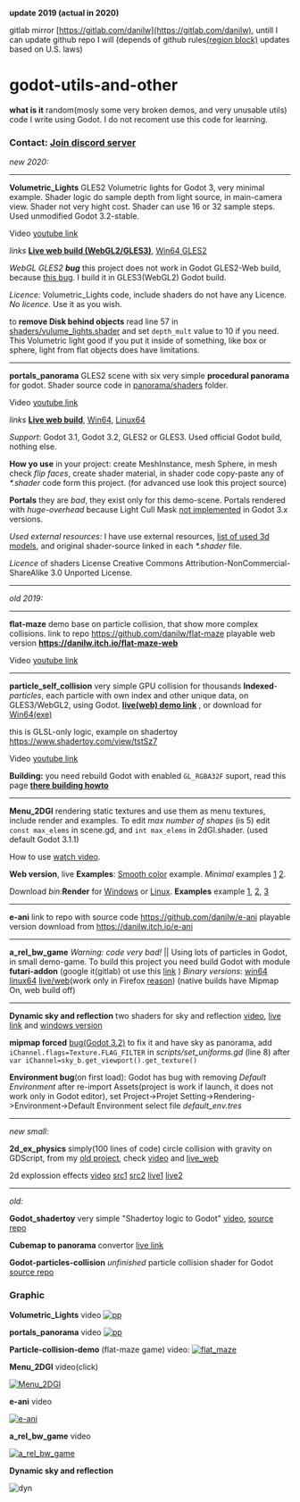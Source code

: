 **update 2019 (actual in 2020)**

gitlab mirror [https://gitlab.com/danilw](https://gitlab.com/danilw), untill I can update github repo I will (depends of github rules[(region block)](https://danilw.github.io/GLSL-howto/1.png) updates based on U.S. laws)

# godot-utils-and-other
**what is it** random(mosly some very broken demos, and very unusable utils) code I write using Godot. I do not recoment use this code for learning.

### Contact: [**Join discord server**](https://discord.gg/JKyqWgt)


*new 2020:*
___

**Volumetric_Lights** GLES2 Volumetric lights for Godot 3, very minimal example. Shader logic do sample depth from light source, in main-camera view. Shader not very hight cost. Shader can use 16 or 32 sample steps. Used unmodified Godot 3.2-stable.

Video [youtube link](https://youtu.be/alVrbpt7VpY)

*links* **[Live web build (WebGL2/GLES3)](https://danilw.github.io/godot-utils-and-other/volume_lights/web/Volumetric_Lights.html)**, [Win64 GLES2](https://danilw.github.io/godot-utils-and-other/volume_lights/volume_lights_win.zip)

*WebGL GLES2 **bug*** this project does not work in Godot GLES2-Web build, because [this bug](https://github.com/godotengine/godot/issues/36786). I build it in GLES3(WebGL2) Godot build.

*Licence:* Volumetric_Lights code, include shaders do not have any Licence. *No licence*. Use it as you wish.

to **remove Disk behind objects** read line 57 in [shaders/vulume_lights.shader](https://github.com/danilw/godot-utils-and-other/blob/master/Volumetric_Lights/shaders/vulume_lights.shader#L57) and set `depth_mult` value to 10 if you need. This Volumetric light good if you put it inside of something, like box or sphere, light from flat objects does have limitations.

___

**portals_panorama** GLES2 scene with six very simple **procedural panorama** for godot. Shader source code in [panorama/shaders](https://github.com/danilw/godot-utils-and-other/tree/master/portals_panorama/panorama/shaders) folder.

Video [youtube link](https://youtu.be/GyX0rkKkdFU)

*links* **[Live web build](https://danilw.github.io/godot-utils-and-other/portal_panorama/web/portals_panorama.html)**, [Win64](https://danilw.github.io/godot-utils-and-other/portal_panorama/portal_panorama_win.zip), [Linux64](https://danilw.github.io/godot-utils-and-other/portal_panorama/portal_panorama_linux.zip)

*Support*: Godot 3.1, Godot 3.2, GLES2 or GLES3. Used official Godot build, nothing else.

**How yo use** in your project: create MeshInstance, mesh Sphere, in mesh check *flip faces*, create shader material, in shader code copy-paste any of *\*.shader* code form this project. (for advanced use look this project source)

**Portals** they are *bad*, they exist only for this demo-scene. Portals rendered with *huge-overhead* because Light Cull Mask [not implemented](https://github.com/godotengine/godot/issues/19438) in Godot 3.x versions.

*Used external resources*: I have use external resources, [list of used 3d models](https://github.com/danilw/godot-utils-and-other/blob/master/portals_panorama/resources/using_external_resources_LINKS.md), and original shader-source linked in each *\*.shader* file.

*Licence* of shaders License Creative Commons Attribution-NonCommercial-ShareAlike 3.0 Unported License.
___

*old 2019:*
___

**flat-maze** demo base on particle collision, that show more complex collisions. link to repo https://github.com/danilw/flat-maze playable web version **https://danilw.itch.io/flat-maze-web**

Video [youtube link](https://youtu.be/HawWnuMn1mc)
___

**particle_self_collision** very simple GPU collision for thousands **Indexed**-*particles*, each particle with own index and other unique data, on GLES3/WebGL2, using Godot. [**live(web) demo link**](https://danilw.github.io/godot-utils-and-other/particle_self_collision/minimal_example/web_demo/mini_example.html) , or download for [Win64(exe)](https://danilw.github.io/godot-utils-and-other/particle_self_collision/minimal_example/particles_collision_win.zip)

this is GLSL-only logic, example on shadertoy https://www.shadertoy.com/view/tstSz7

Video [youtube link](https://youtu.be/fRu9PA4XHPQ)

**Building:** you need rebuild Godot with enabled `GL_RGBA32F` suport, read this page [**there building howto**](https://github.com/danilw/flat-maze)
___

**Menu_2DGI** rendering static textures and use them as menu textures, include render and examples.
To edit *max number of shapes* (is 5) edit `const max_elems` in scene.gd, and `int max_elems` in 2dGI.shader. (used default Godot 3.1.1)

How to use [watch video](https://youtu.be/HTuG5UOMC74).

**Web version**, live **Examples**: [Smooth color](https://danilw.github.io/godot-utils-and-other/menu_2DGI/example_3/web/example_3.html) example. *Minimal* examples [1](https://danilw.github.io/godot-utils-and-other/menu_2DGI/example_1/web/example_1_minimal.html) [2](https://danilw.github.io/godot-utils-and-other/menu_2DGI/example_2/web/example_2_text.html).

Download *bin*:**Render** for [Windows](https://danilw.github.io/godot-utils-and-other/menu_2DGI/editor/menu_2D_GI_editor_win.zip) or [Linux](https://danilw.github.io/godot-utils-and-other/menu_2DGI/editor/menu_2D_GI_editor_linux.zip). **Examples** example [1](https://danilw.github.io/godot-utils-and-other/menu_2DGI/menu2DGI_examples_bin/menu2DGI_example_1.zip), [2](https://danilw.github.io/godot-utils-and-other/menu_2DGI/menu2DGI_examples_bin/menu2DGI_example_2.zip), [3](https://danilw.github.io/godot-utils-and-other/menu_2DGI/menu2DGI_examples_bin/menu2DGI_example_3.zip)
___

**e-ani** link to repo with source code https://github.com/danilw/e-ani playable version download from https://danilw.itch.io/e-ani
___

**a_rel_bw_game** *Warning: code very bad!* || Using lots of particles in Godot, in small demo-game.
To build this project you need build Godot with module **futari-addon** (google it(gitlab) ot use this [link](https://gitlab.com/polymorphcool/futari-addon) ) *Binary versions*: [win64](https://danilw.github.io/godot-utils-and-other/a_rel_bw_game/bw_game_win64.zip) [linux64](https://danilw.github.io/godot-utils-and-other/a_rel_bw_game/bw_game_lin64.zip) [live/web](https://danilw.github.io/godot-utils-and-other/a_rel_bw_game/web/afg.html)(work only in Firefox [reason](https://github.com/godotengine/godot/issues/28573)) (native builds have Mipmap On, web build off)
___

**Dynamic sky and reflection** two shaders for sky and reflection [video](https://youtu.be/IQ-yw19xBQ8), [live link](https://danilw.github.io/godot-utils-and-other/dyn_sky_refl/web/dsr.html) and [windows version](https://danilw.github.io/godot-utils-and-other/dyn_sky_refl/bin/win.zip)

**mipmap forced** [bug(Godot 3.2)](https://github.com/godotengine/godot/issues/36718) to fix it and have sky as panorama, add `iChannel.flags=Texture.FLAG_FILTER` in *scripts/set_uniforms.gd* (line 8) after `var iChannel=sky_b.get_viewport().get_texture()`

**Environment bug**(on first load): Godot has bug with removing *Default Environment* after re-import Assets(project is work if launch, it does not work only in Godot editor), set Project->Projet Setting->Rendering->Environment->Default Environment select file *default_env.tres*
___

*new small:*

**2d_ex_physics** simply(100 lines of code) circle collision with gravity on GDScript, from my [old project](https://youtu.be/lVCIEaFEMO4), check [video](https://youtu.be/zOYQ6vljZSI) and [live_web](https://danilw.github.io/godot-utils-and-other/2d_ex_physics/web/2d_ex_physics.html)

2d explossion effects [video](https://youtu.be/h7C2-YMFn94) [src1](https://danilw.github.io/godot-utils-and-other/2d_explossions/explossion_no_bb.zip) [src2](https://danilw.github.io/godot-utils-and-other/2d_explossions/explossion_with_backbuffer_ex.zip) [live1](https://danilw.github.io/godot-utils-and-other/2d_explossions/web/no_fb_v0/explossion_with_backbuffer_ex.html) [live2](https://danilw.github.io/godot-utils-and-other/2d_explossions/web/feedback_v1/explossion_with_backbuffer_ex.html)
___

*old:*

**Godot_shadertoy** very simple "Shadertoy logic to Godot" [video](https://youtu.be/v48O7Nk_n4g), [source repo](https://github.com/danilw/GLSL-howto/tree/master/Godot_shadertoy)

**Cubemap to panorama** convertor [live link](https://danilw.github.io/GLSL-howto/cubemap_to_panorama_js/cubemap_to_panorama.html) 

**Godot-particles-collision** *unfinished* particle collision shader for Godot [source repo](https://github.com/danilw/Godot-particles-collision)



### Graphic

**Volumetric_Lights** video
[![pp](https://danilw.github.io/godot-utils-and-other/volume_lights/vl_yt.png)](https://youtu.be/alVrbpt7VpY)

**portals_panorama** video
[![pp](https://danilw.github.io/godot-utils-and-other/portal_panorama/yt.png)](https://youtu.be/GyX0rkKkdFU)


**Particle-collision-demo** (flat-maze game) video:
[![flat_maze](https://danilw.github.io/godot-utils-and-other/flat_maze_yt.png)](https://youtu.be/HawWnuMn1mc)


**Menu_2DGI** video(click)

[![Menu_2DGI](https://danilw.github.io/godot-utils-and-other/menu_2DGI/2dgi_yt.jpg)](https://youtu.be/HTuG5UOMC74)

**e-ani** video 

[![e-ani](https://danilw.github.io/godot-utils-and-other/yt_e-ani.png)](https://youtu.be/0jKyTBFrpjU)


**a_rel_bw_game** video

[![a_rel_bw_game](https://danilw.github.io/godot-utils-and-other/a_rel_bw_game/bw_game_yt.jpg)](https://youtu.be/jTmppCifnYE)

**Dynamic sky and reflection**

![dyn](https://danilw.github.io/godot-utils-and-other/dyn_sky_refl/dsr.jpg)
